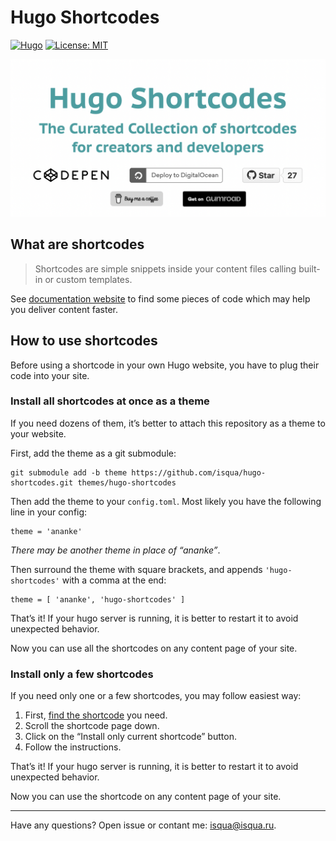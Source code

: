 # Hugo Shortcodes

[![Hugo](https://img.shields.io/badge/hugo-0.91-blue.svg)](https://gohugo.io)
[![License: MIT](https://img.shields.io/badge/License-MIT-blue.svg)](LICENSE)

<img src="./content/cover.png" width="640" alt="The Curated Collection of shortcodes for creators and developers">

## What are shortcodes

> Shortcodes are simple snippets inside your content files calling built-in or custom templates.

See [documentation website](https://isqua.github.io/hugo-shortcodes/) to find some pieces of code which may help you deliver content faster.

## How to use shortcodes

Before using a shortcode in your own Hugo website, you have to plug their code into your site.

### Install all shortcodes at once as a theme

If you need dozens of them, it’s better to attach this repository as a theme to your website.

First, add the theme as a git submodule:

```
git submodule add -b theme https://github.com/isqua/hugo-shortcodes.git themes/hugo-shortcodes
```

Then add the theme to your `config.toml`. Most likely you have the following line in your config:

```
theme = 'ananke'
```

*There may be another theme in place of “ananke”*.

Then surround the theme with square brackets, and appends `'hugo-shortcodes'` with a comma at the end:

```
theme = [ 'ananke', 'hugo-shortcodes' ]
```

That’s it! If your hugo server is running, it is better to restart it to avoid unexpected behavior.

Now you can use all the shortcodes on any content page of your site.

### Install only a few shortcodes

If you need only one or a few shortcodes, you may follow easiest way:

1. First, [find the shortcode](https://isqua.github.io/hugo-shortcodes/) you need.
1. Scroll the shortcode page down.
1. Click on the “Install only current shortcode” button.
1. Follow the instructions.

That’s it! If your hugo server is running, it is better to restart it to avoid unexpected behavior.

Now you can use the shortcode on any content page of your site.

----

Have any questions? Open issue or contant me: [isqua@isqua.ru](mailto:isqua@isqua.ru?subject=Hugo%2BShortcodes).
